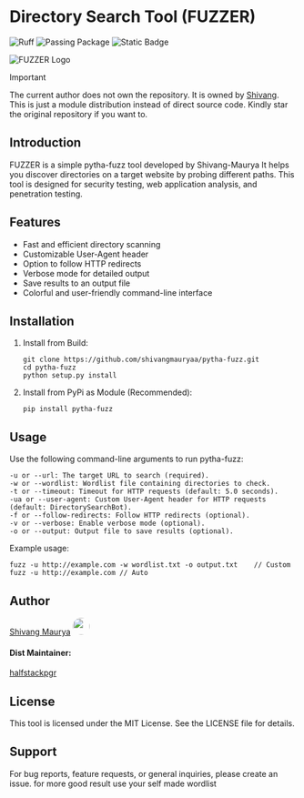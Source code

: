 # Directory Search Tool (FUZZER)


![Ruff](https://camo.githubusercontent.com/18c26428c337f9d641fa09b629a3a03b514e8ac84b57974a0ed7d1b38e14e060/68747470733a2f2f696d672e736869656c64732e696f2f656e64706f696e743f75726c3d68747470733a2f2f7261772e67697468756275736572636f6e74656e742e636f6d2f61737472616c2d73682f727566662f6d61696e2f6173736574732f62616467652f76322e6a736f6e) ![Passing Package](https://github.com/halfstackpgr/pytha-fuzz/actions/workflows/python-publish.yml/badge.svg)
![Static Badge](https://img.shields.io/badge/python-Strict-checking?style=plastic&logo=python&label=Type-Checking&labelColor=yellow)

![FUZZER Logo](https://static.thenounproject.com/png/2221438-200.png)



> [!IMPORTANT]
> The current author does not own the repository. It is owned by [Shivang](https://github.com/shivangmauryaa/pytha-fuzz). This is just a module distribution instead of direct source code. Kindly star the original repository if you want to.



## Introduction

FUZZER is a simple pytha-fuzz tool developed by Shivang-Maurya It helps you discover directories on a target website by probing different paths. This tool is designed for security testing, web application analysis, and penetration testing.

## Features

- Fast and efficient directory scanning
- Customizable User-Agent header
- Option to follow HTTP redirects
- Verbose mode for detailed output
- Save results to an output file
- Colorful and user-friendly command-line interface

## Installation

1. Install from Build:
   ```shell
   git clone https://github.com/shivangmauryaa/pytha-fuzz.git
   cd pytha-fuzz
   python setup.py install
   ```
2. Install from PyPi as Module (Recommended):
   ```shell
   pip install pytha-fuzz
   ```

## Usage

Use the following command-line arguments to run pytha-fuzz:
```shell
-u or --url: The target URL to search (required).
-w or --wordlist: Wordlist file containing directories to check.
-t or --timeout: Timeout for HTTP requests (default: 5.0 seconds).
-ua or --user-agent: Custom User-Agent header for HTTP requests (default: DirectorySearchBot).
-f or --follow-redirects: Follow HTTP redirects (optional).
-v or --verbose: Enable verbose mode (optional).
-o or --output: Output file to save results (optional).
```

Example usage:
```shell
fuzz -u http://example.com -w wordlist.txt -o output.txt    // Custom
fuzz -u http://example.com // Auto
```



## Author
[Shivang Maurya](https://github.com/shivangmauryaa)
[<img src="https://github.com/halfstackpgr/pytha-fuzz/assets/118044992/5c0af136-eafa-4641-ae73-4b683c582f64" width="30" style="border-radius: 50%;">](https://www.linkedin.com/in/shivangmauryaa/)


#### Dist Maintainer:
[halfstackpgr](https://github.com/halfstackpgr/pytha-fuzz)


## License

This tool is licensed under the MIT License. See the LICENSE file for details.

## Support
For bug reports, feature requests, or general inquiries, please create an issue. for more good result use your self made wordlist 
